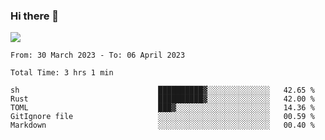 ### Hi there 👋️

![](https://komarev.com/ghpvc/?username=Loner1024)

<!--START_SECTION:waka-->

```text
From: 30 March 2023 - To: 06 April 2023

Total Time: 3 hrs 1 min

sh                               ██████████▓░░░░░░░░░░░░░░   42.65 %
Rust                             ██████████▓░░░░░░░░░░░░░░   42.00 %
TOML                             ███▓░░░░░░░░░░░░░░░░░░░░░   14.36 %
GitIgnore file                   ░░░░░░░░░░░░░░░░░░░░░░░░░   00.59 %
Markdown                         ░░░░░░░░░░░░░░░░░░░░░░░░░   00.40 %
```

<!--END_SECTION:waka-->




